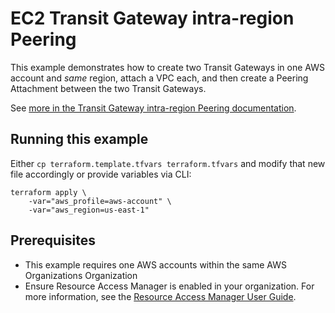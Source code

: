 # EC2 Transit Gateway intra-region Peering

This example demonstrates how to create two Transit Gateways in one AWS account and *same* region, attach a VPC each, and then create a Peering Attachment between the two Transit Gateways.

See [more in the Transit Gateway intra-region Peering documentation](https://aws.amazon.com/it/blogs/networking-and-content-delivery/aws-transit-gateway-now-supports-intra-region-peering/).

## Running this example

Either `cp terraform.template.tfvars terraform.tfvars` and modify that new file accordingly or provide variables via CLI:

```terrform
terraform apply \
	-var="aws_profile=aws-account" \
	-var="aws_region=us-east-1" 
```

## Prerequisites

- This example requires one AWS accounts within the same AWS Organizations Organization
- Ensure Resource Access Manager is enabled in your organization. For more information, see the [Resource Access Manager User Guide](https://docs.aws.amazon.com/ram/latest/userguide/getting-started-sharing.html).